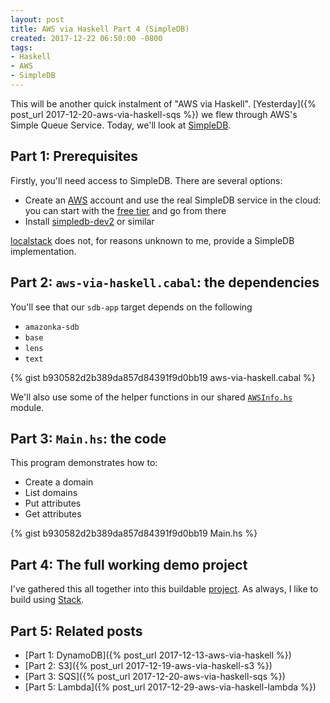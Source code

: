 ```yaml
---
layout: post
title: AWS via Haskell Part 4 (SimpleDB)
created: 2017-12-22 06:50:00 -0800
tags:
- Haskell
- AWS
- SimpleDB
---
```

This will be another quick instalment of "AWS via Haskell". [Yesterday]({% post_url 2017-12-20-aws-via-haskell-sqs %}) we flew through AWS's Simple Queue Service. Today, we'll look at [SimpleDB][simpledb].

## Part 1: Prerequisites

Firstly, you'll need access to SimpleDB. There are several options:

* Create an [AWS][aws] account and use the real SimpleDB service in the cloud: you can start with the [free tier][aws-free-tier] and go from there
* Install [simpledb-dev2][simpledb-dev2] or similar

[localstack][localstack] does not, for reasons unknown to me, provide a SimpleDB implementation.

## Part 2: `aws-via-haskell.cabal`: the dependencies

You'll see that our `sdb-app` target depends on the following

* `amazonka-sdb`
* `base`
* `lens`
* `text`

{% gist b930582d2b389da857d84391f9d0bb19 aws-via-haskell.cabal %}

We'll also use some of the helper functions in our shared [`AWSInfo.hs`][awsinfo] module.

## Part 3: `Main.hs`: the code

This program demonstrates how to:

* Create a domain
* List domains
* Put attributes
* Get attributes

{% gist b930582d2b389da857d84391f9d0bb19 Main.hs %}

## Part 4: The full working demo project

I've gathered this all together into this buildable [project][aws-via-haskell-repo]. As always, I like to build using [Stack][stack].

## Part 5: Related posts

* [Part 1: DynamoDB]({% post_url 2017-12-13-aws-via-haskell %})
* [Part 2: S3]({% post_url 2017-12-19-aws-via-haskell-s3 %})
* [Part 3: SQS]({% post_url 2017-12-20-aws-via-haskell-sqs %})
* [Part 5: Lambda]({% post_url 2017-12-29-aws-via-haskell-lambda %})

[aws]: https://aws.amazon.com/
[aws-free-tier]: https://aws.amazon.com/free/
[aws-via-haskell-repo]: https://github.com/rcook/aws-via-haskell/
[awsinfo]: https://github.com/rcook/aws-via-haskell/blob/master/lib/AWSViaHaskell/AWSInfo.hs
[localstack]: https://github.com/localstack/localstack
[simpledb]: https://aws.amazon.com/simpledb/
[simpledb-dev2]: https://pypi.org/project/simpledb-dev2/
[stack]: https://haskellstack.org/
